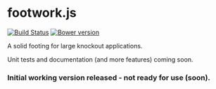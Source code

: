 footwork.js
========
[![Build Status](https://travis-ci.org/reflectiveSingleton/footwork.png?branch=master)](https://travis-ci.org/reflectiveSingleton/footwork) [![Bower version](https://badge.fury.io/bo/footwork.svg)](http://badge.fury.io/bo/footwork)

A solid footing for large knockout applications.

Unit tests and documentation (and more features) coming soon.

### Initial working version released - not ready for use (soon).